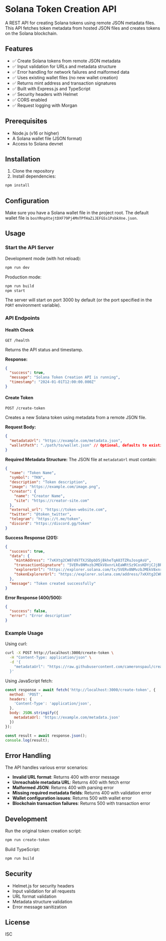 # Solana Token Creation API

A REST API for creating Solana tokens using remote JSON metadata files. This API fetches token metadata from hosted JSON files and creates tokens on the Solana blockchain.

## Features

- ✅ Create Solana tokens from remote JSON metadata
- ✅ Input validation for URLs and metadata structure
- ✅ Error handling for network failures and malformed data
- ✅ Uses existing wallet files (no new wallet creation)
- ✅ Returns mint address and transaction signatures
- ✅ Built with Express.js and TypeScript
- ✅ Security headers with Helmet
- ✅ CORS enabled
- ✅ Request logging with Morgan

## Prerequisites

- Node.js (v16 or higher)
- A Solana wallet file (JSON format)
- Access to Solana devnet

## Installation

1. Clone the repository
2. Install dependencies:
```bash
npm install
```

## Configuration

Make sure you have a Solana wallet file in the project root. The default wallet file is `bosYRnpXtejtDXF79Pj4MnTPfHaZiJEFGSs1PsbkXne.json`.

## Usage

### Start the API Server

Development mode (with hot reload):
```bash
npm run dev
```

Production mode:
```bash
npm run build
npm start
```

The server will start on port 3000 by default (or the port specified in the `PORT` environment variable).

### API Endpoints

#### Health Check
```
GET /health
```

Returns the API status and timestamp.

**Response:**
```json
{
  "success": true,
  "message": "Solana Token Creation API is running",
  "timestamp": "2024-01-01T12:00:00.000Z"
}
```

#### Create Token
```
POST /create-token
```

Creates a new Solana token using metadata from a remote JSON file.

**Request Body:**
```json
{
  "metadataUrl": "https://example.com/metadata.json",
  "walletPath": "./path/to/wallet.json" // Optional, defaults to existing wallet
}
```

**Required Metadata Structure:**
The JSON file at `metadataUrl` must contain:
```json
{
  "name": "Token Name",
  "symbol": "TKN",
  "description": "Token description",
  "image": "https://example.com/image.png",
  "creator": {
    "name": "Creator Name",
    "site": "https://creator-site.com"
  },
  "external_url": "https://token-website.com",
  "twitter": "@token_twitter",
  "telegram": "https://t.me/token",
  "discord": "https://discord.gg/token"
}
```

**Success Response (201):**
```json
{
  "success": true,
  "data": {
    "mintAddress": "7xKXtg2CW87d97TXJSDpbD5jBkheTqA83TZRuJosgAsU",
    "transactionSignature": "5VERv8NMvzbJMEkV8xnrLkEaWRtSz9CosKDYjCJjBRnbJLgp8uirBDLforKn6nL1",
    "explorerUrl": "https://explorer.solana.com/tx/5VERv8NMvzbJMEkV8xnrLkEaWRtSz9CosKDYjCJjBRnbJLgp8uirBDLforKn6nL1?cluster=devnet",
    "tokenExplorerUrl": "https://explorer.solana.com/address/7xKXtg2CW87d97TXJSDpbD5jBkheTqA83TZRuJosgAsU?cluster=devnet"
  },
  "message": "Token created successfully"
}
```

**Error Response (400/500):**
```json
{
  "success": false,
  "error": "Error description"
}
```

### Example Usage

Using curl:
```bash
curl -X POST http://localhost:3000/create-token \
  -H "Content-Type: application/json" \
  -d '{
    "metadataUrl": "https://raw.githubusercontent.com/cameronspaul/create-solana-token-metadata/refs/heads/main/metadata-data.json"
  }'
```

Using JavaScript fetch:
```javascript
const response = await fetch('http://localhost:3000/create-token', {
  method: 'POST',
  headers: {
    'Content-Type': 'application/json',
  },
  body: JSON.stringify({
    metadataUrl: 'https://example.com/metadata.json'
  })
});

const result = await response.json();
console.log(result);
```

## Error Handling

The API handles various error scenarios:

- **Invalid URL format**: Returns 400 with error message
- **Unreachable metadata URL**: Returns 400 with fetch error
- **Malformed JSON**: Returns 400 with parsing error
- **Missing required metadata fields**: Returns 400 with validation error
- **Wallet configuration issues**: Returns 500 with wallet error
- **Blockchain transaction failures**: Returns 500 with transaction error

## Development

Run the original token creation script:
```bash
npm run create-token
```

Build TypeScript:
```bash
npm run build
```

## Security

- Helmet.js for security headers
- Input validation for all requests
- URL format validation
- Metadata structure validation
- Error message sanitization

## License

ISC
